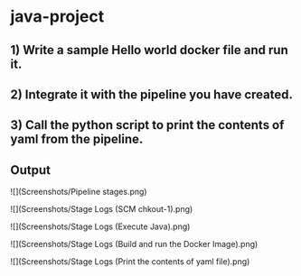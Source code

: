 # java-project
## 1) Write a sample Hello world docker file and run it.
## 2) Integrate it with the pipeline you have created.
## 3) Call the python script to print the contents of yaml from the pipeline.


<h2 class="code-line" data-line-start=1 data-line-end=2 ><a id="Output_1"></a>Output</h2>
<p class="has-line-data" data-line-start="2" data-line-end="3">![](Screenshots/Pipeline stages.png)</p>
<p class="has-line-data" data-line-start="4" data-line-end="5">![](Screenshots/Stage Logs (SCM chkout-1).png)</p>
<p class="has-line-data" data-line-start="6" data-line-end="7">![](Screenshots/Stage Logs (Execute Java).png)</p>
<p class="has-line-data" data-line-start="8" data-line-end="9">![](Screenshots/Stage Logs (Build and run the Docker Image).png)</p>
<p class="has-line-data" data-line-start="10" data-line-end="11">![](Screenshots/Stage Logs (Print the contents of yaml file).png)</p>
